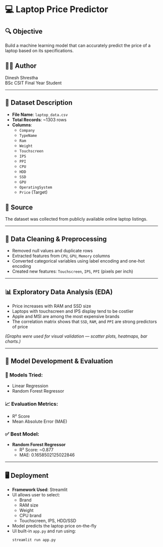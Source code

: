 # 💻 Laptop Price Predictor

## 🔍 Objective
Build a machine learning model that can accurately predict the price of a laptop based on its specifications.

## 👨‍💻 Author
Dinesh Shrestha  
BSc CSIT Final Year Student  

---

## 📁 Dataset Description

- **File Name**: `laptop_data.csv`
- **Total Records**: ~1303 rows 
- **Columns**:  
  - `Company`  
  - `TypeName`  
  - `Ram`  
  - `Weight`  
  - `Touchscreen`  
  - `IPS`  
  - `PPI`  
  - `CPU`  
  - `HDD`  
  - `SSD`  
  - `GPU`  
  - `OperatingSystem`  
  - `Price` (Target)

## 📌 Source
The dataset was collected from publicly available online laptop listings.

---

## 🧹 Data Cleaning & Preprocessing

- Removed null values and duplicate rows
- Extracted features from `CPU`, `GPU`, `Memory` columns
- Converted categorical variables using label encoding and one-hot encoding
- Created new features: `Touchscreen`, `IPS`, `PPI` (pixels per inch)

---

## 📊 Exploratory Data Analysis (EDA)

- Price increases with RAM and SSD size
- Laptops with touchscreen and IPS display tend to be costlier
- Apple and MSI are among the most expensive brands
- The correlation matrix shows that `SSD`, `RAM`, and `PPI` are strong predictors of price

*(Graphs were used for visual validation — scatter plots, heatmaps, bar charts.)*

---

## 🤖 Model Development & Evaluation

### 🧪 Models Tried:
- Linear Regression
- Random Forest Regressor

### 📈 Evaluation Metrics:
- R² Score
- Mean Absolute Error (MAE)

### ✅ Best Model:
- **Random Forest Regressor**
  - R² Score: ~0.877
  - MAE: 0.1658502125022846

---

## 🖥 Deployment

- **Framework Used**: Streamlit
- UI allows user to select:
  - Brand
  - RAM size
  - Weight
  - CPU brand
  - Touchscreen, IPS, HDD/SSD
- Model predicts the laptop price on-the-fly
- UI built-in `app.py` and run using:
  ```bash
  streamlit run app.py
